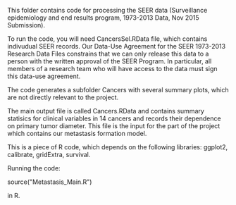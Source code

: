 This folder contains code for processing the SEER data (Surveillance epidemiology and end results program, 1973-2013 Data, Nov 2015 Submission).

To run the code, you will need CancersSel.RData file, which contains indivudual SEER records. 
Our Data-Use Agreement for the SEER 1973-2013 Research Data Files 
constrains that we can only release this data to a person with the written approval of the SEER Program. 
In particular, all members of a research team who will have access to the data must sign this data-use
agreement.

The code generates a subfolder Cancers with several summary plots, which are not directly relevant to the project.

The main output file is called Cancers.RData and contains summary statisics for clinical variables in 14 cancers 
and records their dependence on primary tumor diameter. This file is the input for the part of the project which contains
our metastasis formation model.

This is a piece of R code, which depends on the following libraries:
ggplot2, calibrate, gridExtra, survival.

Running the code:

source("Metastasis_Main.R") 

in R.
